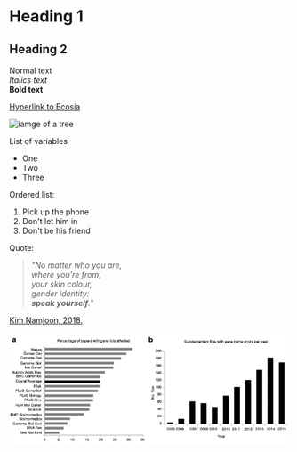 # Heading 1

## Heading 2

Normal text  
_Italics text_  
**Bold text**  

[Hyperlink to Ecosia](https://www.ecosia.org/)  

![iamge of a tree](https://superawesomevectors.com/wp-content/uploads/2016/08/free-vector-tree-illustration-800x566.jpg)

List of variables
* One
* Two
* Three

Ordered list:
1. Pick up the phone
2. Don't let him in
3. Don't be his friend


Quote:
> _"No matter who you are,   
> where you’re from,   
> your skin colour,   
> gender identity:   
> **speak yourself**."_  
     
   [Kim Namjoon, 2018.](https://www.unicef.org/press-releases/we-have-learned-love-ourselves-so-now-i-urge-you-speak-yourself)
   
   
![alt text](ZiemannEtAlFig1.png)




